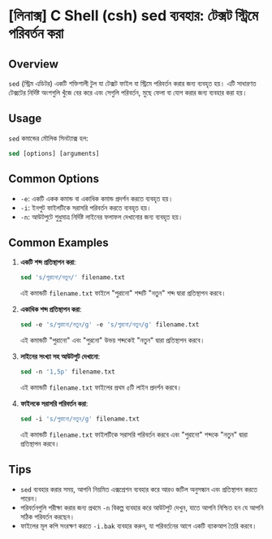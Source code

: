 # [লিনাক্স] C Shell (csh) sed ব্যবহার: টেক্সট স্ট্রিমে পরিবর্তন করা

## Overview
`sed` (স্ট্রিম এডিটর) একটি শক্তিশালী টুল যা টেক্সট ফাইল বা স্ট্রিমে পরিবর্তন করার জন্য ব্যবহৃত হয়। এটি সাধারণত টেক্সটের নির্দিষ্ট অংশগুলি খুঁজে বের করে এবং সেগুলি পরিবর্তন, মুছে ফেলা বা যোগ করার জন্য ব্যবহার করা হয়।

## Usage
`sed` কমান্ডের মৌলিক সিনট্যাক্স হল:

```csh
sed [options] [arguments]
```

## Common Options
- `-e`: একটি একক কমান্ড বা একাধিক কমান্ড প্রদর্শন করতে ব্যবহৃত হয়।
- `-i`: ইনপুট ফাইলটিকে সরাসরি পরিবর্তন করতে ব্যবহৃত হয়।
- `-n`: আউটপুটে শুধুমাত্র নির্দিষ্ট লাইনের ফলাফল দেখানোর জন্য ব্যবহৃত হয়।

## Common Examples
1. **একটি শব্দ প্রতিস্থাপন করা**:
   ```csh
   sed 's/পুরানো/নতুন/' filename.txt
   ```
   এই কমান্ডটি `filename.txt` ফাইলে "পুরানো" শব্দটি "নতুন" শব্দ দ্বারা প্রতিস্থাপন করবে।

2. **একাধিক শব্দ প্রতিস্থাপন করা**:
   ```csh
   sed -e 's/পুরানো/নতুন/g' -e 's/পুরনো/নতুন/g' filename.txt
   ```
   এই কমান্ডটি "পুরানো" এবং "পুরনো" উভয় শব্দকেই "নতুন" দ্বারা প্রতিস্থাপন করবে।

3. **লাইনের সংখ্যা সহ আউটপুট দেখানো**:
   ```csh
   sed -n '1,5p' filename.txt
   ```
   এই কমান্ডটি `filename.txt` ফাইলের প্রথম ৫টি লাইন প্রদর্শন করবে।

4. **ফাইলকে সরাসরি পরিবর্তন করা**:
   ```csh
   sed -i 's/পুরানো/নতুন/g' filename.txt
   ```
   এই কমান্ডটি `filename.txt` ফাইলটিকে সরাসরি পরিবর্তন করবে এবং "পুরানো" শব্দকে "নতুন" দ্বারা প্রতিস্থাপন করবে।

## Tips
- `sed` ব্যবহার করার সময়, আপনি নিয়মিত এক্সপ্রেশন ব্যবহার করে আরও জটিল অনুসন্ধান এবং প্রতিস্থাপন করতে পারেন।
- পরিবর্তনগুলি পরীক্ষা করার জন্য প্রথমে `-n` বিকল্প ব্যবহার করে আউটপুট দেখুন, যাতে আপনি নিশ্চিত হন যে আপনি সঠিক পরিবর্তন করছেন।
- ফাইলের মূল কপি সংরক্ষণ করতে `-i.bak` ব্যবহার করুন, যা পরিবর্তনের আগে একটি ব্যাকআপ তৈরি করবে।